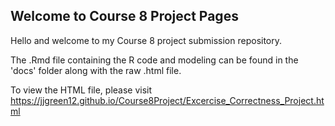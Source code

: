 ## Welcome to Course 8 Project Pages

Hello and welcome to my Course 8 project submission repository.

The .Rmd file containing the R code and modeling can be found in the 'docs' folder along with the raw .html file.

To view the HTML file, please visit https://jjgreen12.github.io/Course8Project/Excercise_Correctness_Project.html
